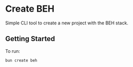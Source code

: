 # Create BEH

Simple CLI tool to create a new project with the BEH stack.

## Getting Started

To run:

```bash
bun create beh
```
